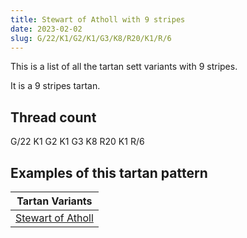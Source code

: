 ```yaml
---
title: Stewart of Atholl with 9 stripes
date: 2023-02-02
slug: G/22/K1/G2/K1/G3/K8/R20/K1/R/6
---
```

This is a list of all the tartan sett variants with 9 stripes.

It is a 9 stripes tartan.


## Thread count
G/22 K1 G2 K1 G3 K8 R20 K1 R/6

## Examples of this tartan pattern

| Tartan Variants |
|---------------|
| [Stewart of Atholl](/variants/g/22/k1/g2/k1/g3/k8/r20/k1/r/6-g004c00-k000000-rc80000)||
